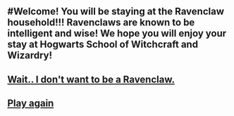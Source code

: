 #Welcome! You will be staying at the Ravenclaw household!!! Ravenclaws are known to be intelligent and wise! We hope you will enjoy your stay at Hogwarts School of Witchcraft and Wizardry!
---
## [Wait.. I don't want to be a Ravenclaw.](house.md)
## [Play again](README.md)